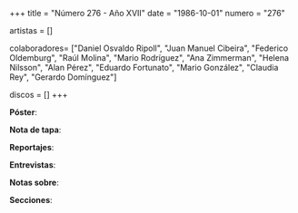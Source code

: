 +++
title = "Número 276 - Año XVII"
date = "1986-10-01"
numero = "276"

artistas = []

colaboradores= ["Daniel Osvaldo Ripoll", "Juan Manuel Cibeira", "Federico Oldemburg", "Raúl Molina", "Mario Rodríguez", "Ana Zimmerman", "Helena Nilsson", "Alan Pérez", "Eduardo Fortunato", "Mario González", "Claudia Rey", "Gerardo Domínguez"]

discos = []
+++

**Póster**: 

**Nota de tapa**: 

**Reportajes**: 

**Entrevistas**: 

**Notas sobre**:

**Secciones**:
